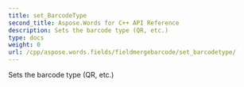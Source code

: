 ```yaml
---
title: set_BarcodeType
second_title: Aspose.Words for C++ API Reference
description: Sets the barcode type (QR, etc.) 
type: docs
weight: 0
url: /cpp/aspose.words.fields/fieldmergebarcode/set_barcodetype/
---
```


Sets the barcode type (QR, etc.) 

